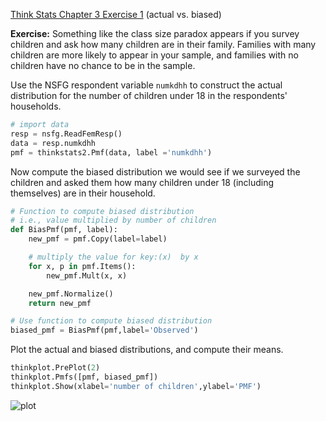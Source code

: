 [Think Stats Chapter 3 Exercise 1](http://greenteapress.com/thinkstats2/html/thinkstats2004.html#toc31) (actual vs. biased)

**Exercise:** Something like the class size paradox appears if you survey children and ask how many children are in their family. Families with many children are more likely to appear in your sample, and families with no children have no chance to be in the sample.

Use the NSFG respondent variable `numkdhh` to construct the actual distribution for the number of children under 18 in the respondents' households.
```python
# import data
resp = nsfg.ReadFemResp()
data = resp.numkdhh
pmf = thinkstats2.Pmf(data, label ='numkdhh')
```
Now compute the biased distribution we would see if we surveyed the children and asked them how many children under 18 (including themselves) are in their household.
```python
# Function to compute biased distribution
# i.e., value multiplied by number of children
def BiasPmf(pmf, label):
    new_pmf = pmf.Copy(label=label)

    # multiply the value for key:(x)  by x
    for x, p in pmf.Items():
        new_pmf.Mult(x, x)

    new_pmf.Normalize()
    return new_pmf

# Use function to compute biased distribution
biased_pmf = BiasPmf(pmf,label='Observed')
```

Plot the actual and biased distributions, and compute their means.
```python
thinkplot.PrePlot(2)
thinkplot.Pmfs([pmf, biased_pmf])
thinkplot.Show(xlabel='number of children',ylabel='PMF')
```
![plot](../biasvsunbiased.png)
